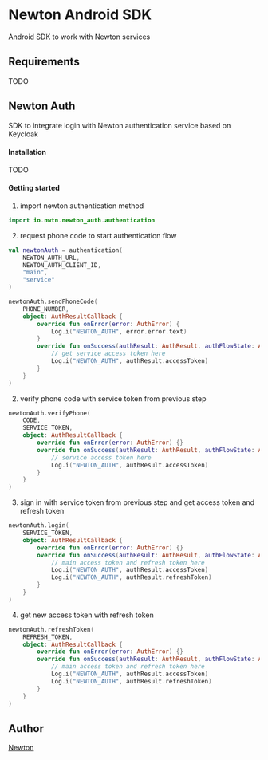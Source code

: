 # Newton Android SDK

Android SDK to work with Newton services

## Requirements

TODO

## Newton Auth

SDK to integrate login with Newton authentication service based on Keycloak

#### Installation

TODO

#### Getting started

1. import newton authentication method

```kotlin
import io.nwtn.newton_auth.authentication
```

2. request phone code to start authentication flow
```kotlin
val newtonAuth = authentication(
    NEWTON_AUTH_URL,
    NEWTON_AUTH_CLIENT_ID, 
    "main", 
    "service"
)

newtonAuth.sendPhoneCode(
    PHONE_NUMBER,
    object: AuthResultCallback {
        override fun onError(error: AuthError) {
            Log.i("NEWTON_AUTH", error.error.text)
        }
        override fun onSuccess(authResult: AuthResult, authFlowState: AuthFlowState?) {
            // get service access token here
            Log.i("NEWTON_AUTH", authResult.accessToken)    
        }
    }
)
```

2. verify phone code with service token from previous step

```kotlin
newtonAuth.verifyPhone(
    CODE,
    SERVICE_TOKEN,
    object: AuthResultCallback {
        override fun onError(error: AuthError) {}
        override fun onSuccess(authResult: AuthResult, authFlowState: AuthFlowState?) {
            // service access token here
            Log.i("NEWTON_AUTH", authResult.accessToken)
        }
    }
)
```

3. sign in with service token from previous step and get access token and refresh token
```kotlin
newtonAuth.login(
    SERVICE_TOKEN,
    object: AuthResultCallback {
        override fun onError(error: AuthError) {}
        override fun onSuccess(authResult: AuthResult, authFlowState: AuthFlowState?) {
            // main access token and refresh token here
            Log.i("NEWTON_AUTH", authResult.accessToken)
            Log.i("NEWTON_AUTH", authResult.refreshToken)
        }
    }
)
```

4. get new access token with refresh token
```kotlin
newtonAuth.refreshToken(
    REFRESH_TOKEN,
    object: AuthResultCallback {
        override fun onError(error: AuthError) {}
        override fun onSuccess(authResult: AuthResult, authFlowState: AuthFlowState?) {
            // main access token and refresh token here
            Log.i("NEWTON_AUTH", authResult.accessToken)
            Log.i("NEWTON_AUTH", authResult.refreshToken)
        }
    }
)
```

## Author

[Newton](https://nwtn.io/)
